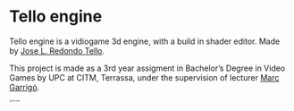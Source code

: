 # Tello engine

Tello engine is a vidiogame 3d engine, with a build in shader editor. Made by [Jose L. Redondo Tello](https://www.linkedin.com/in/jose-lu%C3%ADs-redondo-tello-44918b19b/).

This project is made as a 3rd year assigment in Bachelor’s Degree in Video Games by UPC at CITM, Terrassa, under the supervision of lecturer [Marc Garrigó](www.linkedin.com/in/mgarrigo/). 

<img src="C:\Users\Jose Luis\Documents\descarga.png" alt="descarga" style="zoom:25%;" />